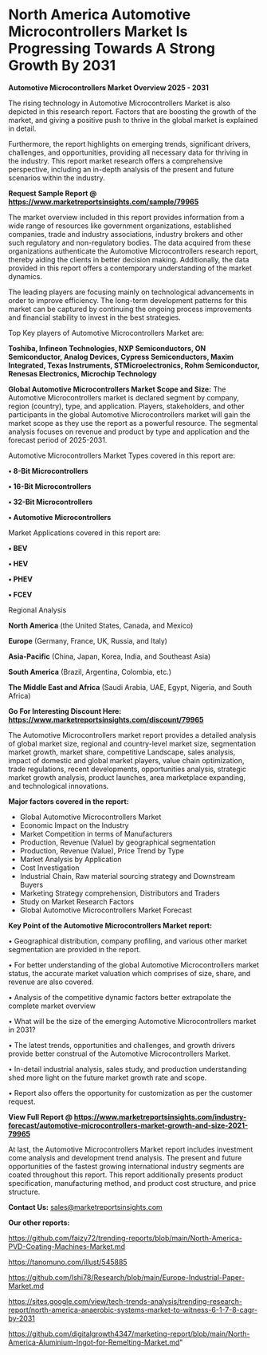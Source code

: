 # North America Automotive Microcontrollers Market Is Progressing Towards A Strong Growth By 2031

<Strong> Automotive Microcontrollers Market Overview 2025 - 2031</strong>

The rising technology in Automotive Microcontrollers Market is also depicted in this research report. Factors that are boosting the growth of the market, and giving a positive push to thrive in the global market is explained in detail.

Furthermore, the report highlights on emerging trends, significant drivers, challenges, and opportunities, providing all necessary data for thriving in the industry. This report market research offers a comprehensive perspective, including an in-depth analysis of the present and future scenarios within the industry.

<strong>Request Sample Report @ <a href=https://www.marketreportsinsights.com/sample/79965>https://www.marketreportsinsights.com/sample/79965</a></strong>

The market overview included in this report provides information from a wide range of resources like government organizations, established companies, trade and industry associations, industry brokers and other such regulatory and non-regulatory bodies. The data acquired from these organizations authenticate the Automotive Microcontrollers research report, thereby aiding the clients in better decision making. Additionally, the data provided in this report offers a contemporary understanding of the market dynamics.

The leading players are focusing mainly on technological advancements in order to improve efficiency. The long-term development patterns for this market can be captured by continuing the ongoing process improvements and financial stability to invest in the best strategies.

Top Key players of Automotive Microcontrollers Market are:

<strong>Toshiba, Infineon Technologies, NXP Semiconductors, ON Semiconductor, Analog Devices, Cypress Semiconductors, Maxim Integrated, Texas Instruments, STMicroelectronics, Rohm Semiconductor, Renesas Electronics, Microchip Technology</strong>

<strong><b>Global Automotive Microcontrollers Market Scope and Size:</b></strong>
The Automotive Microcontrollers market is declared segment by company, region (country), type, and application. Players, stakeholders, and other participants in the global Automotive Microcontrollers market will gain the market scope as they use the report as a powerful resource. The segmental analysis focuses on revenue and product by type and application and the forecast period of 2025-2031.

Automotive Microcontrollers Market Types covered in this report are:

<strong>• 8-Bit Microcontrollers

• 16-Bit Microcontrollers

• 32-Bit Microcontrollers

• Automotive Microcontrollers</strong>

Market Applications covered in this report are:

<strong>• BEV

• HEV

• PHEV

• FCEV</strong> 

Regional Analysis

<strong>North America</strong> (the United States, Canada, and Mexico)

<strong>Europe</strong> (Germany, France, UK, Russia, and Italy)

<strong>Asia-Pacific</strong> (China, Japan, Korea, India, and Southeast Asia)

<strong>South America</strong> (Brazil, Argentina, Colombia, etc.)

<strong>The Middle East and Africa</strong> (Saudi Arabia, UAE, Egypt, Nigeria, and South Africa)

<strong>Go For Interesting Discount Here: <a href=https://www.marketreportsinsights.com/discount/79965>https://www.marketreportsinsights.com/discount/79965</a></strong>

The Automotive Microcontrollers market report provides a detailed analysis of global market size, regional and country-level market size, segmentation market growth, market share, competitive Landscape, sales analysis, impact of domestic and global market players, value chain optimization, trade regulations, recent developments, opportunities analysis, strategic market growth analysis, product launches, area marketplace expanding, and technological innovations.

<strong><b>Major factors covered in the report:</b></strong>
<ul>
  <li>Global Automotive Microcontrollers Market </li>
  <li>Economic Impact on the Industry</li>
  <li>Market Competition in terms of Manufacturers</li>
  <li>Production, Revenue (Value) by geographical segmentation</li>
  <li>Production, Revenue (Value), Price Trend by Type</li>
  <li>Market Analysis by Application</li>
  <li>Cost Investigation</li>
  <li>Industrial Chain, Raw material sourcing strategy and Downstream Buyers</li>
  <li>Marketing Strategy comprehension, Distributors and Traders</li>
  <li>Study on Market Research Factors</li>
  <li>Global Automotive Microcontrollers Market Forecast</li>
</ul>

<strong><b>Key Point of the Automotive Microcontrollers Market report:</b></strong>

• Geographical distribution, company profiling, and various other market segmentation are provided in the report.

• For better understanding of the global Automotive Microcontrollers market status, the accurate market valuation which comprises of size, share, and revenue are also covered.

• Analysis of the competitive dynamic factors better extrapolate the complete market overview

• What will be the size of the emerging Automotive Microcontrollers market in 2031?

• The latest trends, opportunities and challenges, and growth drivers provide better construal of the Automotive Microcontrollers Market.

• In-detail industrial analysis, sales study, and production understanding shed more light on the future market growth rate and scope.

• Report also offers the opportunity for customization as per the customer request.

<strong><b>View Full Report @ <a href=https://www.marketreportsinsights.com/industry-forecast/automotive-microcontrollers-market-growth-and-size-2021-79965>https://www.marketreportsinsights.com/industry-forecast/automotive-microcontrollers-market-growth-and-size-2021-79965</a></b></strong>


At last, the Automotive Microcontrollers Market report includes investment come analysis and development trend analysis. The present and future opportunities of the fastest growing international industry segments are coated throughout this report. This report additionally presents product specification, manufacturing method, and product cost structure, and price structure.

<strong>Contact Us:</strong>
sales@marketreportsinsights.com

<strong>Our other reports:</strong>

<a href=https://github.com/faizy72/trending-reports/blob/main/North-America-PVD-Coating-Machines-Market.md>https://github.com/faizy72/trending-reports/blob/main/North-America-PVD-Coating-Machines-Market.md</a>

<a href=https://tanomuno.com/illust/545885>https://tanomuno.com/illust/545885</a>

<a href=https://github.com/Ishi78/Research/blob/main/Europe-Industrial-Paper-Market.md>https://github.com/Ishi78/Research/blob/main/Europe-Industrial-Paper-Market.md</a>

<a href=https://sites.google.com/view/tech-trends-analysis/trending-research-report/north-america-anaerobic-systems-market-to-witness-6-1-7-8-cagr-by-2031>https://sites.google.com/view/tech-trends-analysis/trending-research-report/north-america-anaerobic-systems-market-to-witness-6-1-7-8-cagr-by-2031</a>

<a href=https://github.com/digitalgrowth4347/marketing-report/blob/main/North-America-Aluminium-Ingot-for-Remelting-Market.md>https://github.com/digitalgrowth4347/marketing-report/blob/main/North-America-Aluminium-Ingot-for-Remelting-Market.md</a>"
